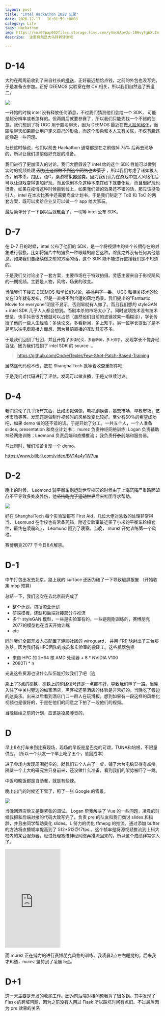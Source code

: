 ```yaml
---
layout: post
title: "Intel Hackathon 2020 记录"
date: 2020-12-17   10:01:59 +0800
category: Life
tags: Hackathon 
img: https://snz04pap002files.storage.live.com/y4mc6Aov2p-1R6vyEgbXLImii73JwqlZo0kxTQPHnN4xWmXuFHnjNlJ2sdAXRTJU8f7T4FA2HkN1KJm-vJRB_pjBmyyB-OJnIv8s1YchRRxUpqZIANBoZtN6QrIUF_ZgmjnDJ0EA3xnp4UeSdivAQpFceuHEBKyxRFsxdFaZD-w6iuxD4Eh9R3X-1g8ACuGndN2?width=1024&height=768&cropmode=none
describe:  这里竟然是大鸟转转转酒吧

---
```


# D-14

大约在两周前收到了来自社长的[推送](https://growthx.mysxl.cn/blog/2020-intel-open-innovation-hackathon)，正好最近想恰点钱，之前的外包也没写完，于是准备去参加。正好 DEEMOS 实验室在做 CV 相关，所以我们自然选了赛道二。

![](https://snz04pap002files.storage.live.com/y4mtcABB9kMXECRJ_GAdeJZK_1CVJSkz3GHQ_swor95mB9ylzSIfpd-dkzCOJgzzAVxobUKY3DbPfDcSE3DvV-ThXLPCUvKolzJdBwD-h3ePzC4Yikt_5ESrpIdQmzqDtyGc--p2dRoP5wfzdArdeXg2RMtiICu3k2FzouF3IhRQWBQ5icNXpUD1X6VliEOb6cz?width=1080&height=708&cropmode=none)

一开始的时候 intel 没有释放任何消息，不过我们猜测他们会给一个 SDK， 可能是超分辨率或者怎样的。但两周后就要参赛了，所以我们只能先找一个不错的创意。我们想到了将 UGC 用于匿名聊天，因为 DEEMOS 最近在做[人脸风格化](https://anome.geekpie.club)，而匿名聊天如果能让用户定义自己的形象，而这个形象和本人又有关联，不仅有趣还能规避一些问题。

社长这时候说，他们以前去 Hackathon 通常都是在之前做掉 75% 后再去现场的，所以让我们提前做好充足的准备。

我们进行了更加深入的讨论，我们大胆假设了 intel 给的这个 SDK 性能可以做到实时的视频处理 <del>因为连这都做不到这个网络也太菜了</del> ，所以我们考虑了诸如狼人杀，剧本杀，跑团，语C，桌游模拟器这类。因为我们认为在游戏中加入风格化后可以让游戏变得更加好玩，而且像剧本杀这种本来在线下就要化妆，而且很好玩也很贵。如果在疫情这种时候搬到线上，如果我们做的效果还不错的话，那应该挺吸引人。intel 在本次比赛中还需要商业计划书，于是我们制定了 ToB 和 ToC 的两套方案，既可以卖给企业又可以做一个 app 给大家玩。

最后简单分了一下锅以后就散会了，一切等 intel 公布 SDK。

# D-7

在 D-7 日的时候，intel 公布了他们的 SDK，是一个将视频中的某个长期存在的对象进行替换，比如将猫片中的猫换一种眼睛的颜色这种。除此之外没有任何其他信息。如果我们要继续做之前的方案的话，这个 SDK 能不能进行直播我们是不知道的。

于是我们又讨论出了一套方案，主要市场在于特效拍摄。灵感主要来自于影视飓风的一期视频。主要是人物，风格，场景的改变。

当晚我们下楼去 DEEMOS 和学长们讨论，<del>被批判了一番</del>。 UGC 和相关技术的论文在13年就有发布，但是一直找不到合适的落地场景。我们提出的"Fantastic Movie for everyone"明显不显示，否则早就有人做了。而且我们想的 styleGAN + intel SDK 几乎人人都会想到。而剧本杀的市场太小了。同时这项技术没有技术壁垒，快手抖音很方便就可以占领（虽然他们目前的滤镜效果一塌糊涂），学长传授了他的一些人生经验：多读论文，多看新闻，多上知乎。另一位学长提出了是不是可以往电商直播方面想，因为目前直播的互动其实不多。

于是我们回到了社团，并且开始了`多读论文，多看新闻，多上知乎`。发现学长不愧身经百战，因为我们找到了 intel SDK 的 source ...

> https://github.com/OndrejTexler/Few-Shot-Patch-Based-Training

居然连代码也不改，放在 ShanghaiTech 就等着收查重邮件吧

于是我们对代码进行了评估，发现可以做直播，于是又继续讨论。

# D-4

我们讨论了几乎所有东西，比如虚拟偶像，电视剧换装，婚恋市场，早教市场，艺术市场等等。发现还是做制作视频时的风格改变比较好。至少有60%的希望成功吧，如果 demo 做的还不错的话。于是开始了分工。一共五个人，一个人准备slides, presentation 和商业计划书； murez 负责神经网络训练; Logan 负责辅助神经网络训练；Leomond 负责后端和直播推流； 我负责<del>打杂</del>前端和服务器。

与此同时，我们准备复现一个 demo。

https://www.bilibili.com/video/BV14a4y1W7ua



# D-2

晚上的时候， Leomond 骑平衡车刷运动世界校园的时候由于上海沉降严重路面凹凸不平导致多处皮外伤，他<del>坚持跑完了运动世界</del>后来社团寻求帮助。

![](https://snz04pap002files.storage.live.com/y4mBVc33ZQPRxLrMEmLWt_9ONBMbz2979OdMKNDNmd57prp_uSGCTY4k8DV5HrtiWYAEgBr3pqGCTAIHVbS6fYl6Qz4KFtVM45wiH6HW5LAtlnqJTaVsxq0DXGebe1Kj01GCb2Y1fve0wNMYFZ6eGk05DSwrbvRDofOJVvra__9_jObxF4oNgIu-ezwLe_rwwcb?width=768&height=1024&cropmode=none)

好在 ShanghaiTech 每个实验室都有 First Aid，几位大佬对急救的处理非常得当， Leomund 在学校也有常备药箱，附近实验室最近买了小米的平衡车轮椅套件，最终在凌晨3点， Leomund 回到了寝室。当晚， murez 开始训练第一个风格。

赛博朋克2077 于今日8点解禁。



# D-1

中午打包出发去北京。路上我的 surface 还因为磕了一下导致触屏报废 （开始收集 mbp 预算）

总结一下，我们这次在去北京前完成了

- 整个计划，包括商业计划
- 前端模板，还缺和后端对接部分与推流
- 多个 styleGAN 模型，一些是实验室有的，一些是刚刚训练的，赛博朋克2077的模型也在当天开始训练
- etc

同时我们全部开发人员配置了连回社团的 wireguard， 并用 FRP 映射出了三台服务器。因为我们有HPC团队的成员和实验室的搬砖工。这些机器包括

- 来自 HPC 的 2*64 核 AMD 处理器 + 8 * NVIDIA V100
- 2080Ti * n

光说这些资源也没什么队伍能打败我们了吧（逃

乘上了3点的高铁，高铁上的网络信号还是一点都不好，导致我们睡了一路。当晚入住了中关村旁边的如家酒店，黑客松还带酒店的体验是非常好的。当晚吃了旁边的达美乐。出来以后看到酒店门口一群人在玩滑板，想到如果有一段这样的风格化视频也是很好的，于是在他们的同意之下拍了一段他们的视频。

当晚继续之前的计划，应该是凌晨睡觉的。

# D

早上8点打车来到比赛现场，现场的早饭是星巴克的可颂，TUNA和培根，不限量供应。（所以一个队友一个早上吃了五个，值回成本）

进了会场内发现周围挺空的，就我们五个人占了一桌，铺了六台电脑显得有点挤。隔壁一个上大的研究生只身前来，还没做什么准备，看到我们的架势被吓了一跳。

中饭和晚饭都是自助餐，就是有些辣。

晚上出门的时候还下雪了，照了一张 Google 的雪景。

![](https://snz04pap002files.storage.live.com/y4mqxf5lMBeXrBXOmwqfGFmh8eiFvJe5-OSYyUlW8O-PnIhQh2tdWYRsko1lPj0S5Cxd67FUtHknEh73NtWyuNV00H4I3eQTQlll6RybBauGA7Qn5ySU6kfgdV3b2srX07rIP9wv1PaqVR4OfnwFg66ffEi0eLr9-my9IfhtGGDVsLY5yh73rSlv3_63LIjP6tI?width=1024&height=803&cropmode=none)

当晚回酒店后又是很紧张的调试。 Logan 帮我解决了 Vue 的一些问题，凌晨的时候我把和后端对接的代码大致写完了。负责 pre 的队友和我们商讨 slides 和措辞，并且由同学帮助美化 slides。L 努力的优化 ffmepg 的推流，通过添加 buffer 的方法将直播帧率提高到了 512*512@17fps 。这个帧率是将源视频推流到上科大校内的某台服务器，经过处理塞进神经网络再推流回来的，所以这个成绩非常惊人了。 

<iframe src="https://onedrive.live.com/embed?cid=82ADEC2E6379EBED&resid=82ADEC2E6379EBED%2167308&authkey=ABKJSWX_2yGpXN0" width="180" height="320" frameborder="0" scrolling="no" allowfullscreen></iframe>

而 murez 正在努力的进行赛博朋克风格的训练。我凌晨2点左右睡觉的，后来我才知道，murez 坚持到了凌晨 5点。



# D+1

这一天主要是开发的收尾工作。因为前后端对接问题我背了很多锅。其中发现了 Flask 的跨域问题，因为之前没有人用过 Flask 所以踩坑时间有点旧。不过最后因为 pre 效果的关系